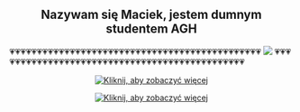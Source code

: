 
<h2 align = "center" >Nazywam się Maciek, jestem dumnym studentem AGH </h2>
💗💗💗💗💗💗💗💗💗💗💗💗💗💗💗💗💗💗💗💗💗💗💗💗💗💗💗💗💗💗💗💗💗💗💗💗💗💗💗💗💗💗💗💗💗💗
<img src = "https://upload.wikimedia.org/wikipedia/commons/2/2e/Dom_Studencki_Kapitol.png" />
💗💗💗💗💗💗💗💗💗💗💗💗💗💗💗💗💗💗💗💗💗💗💗💗💗💗💗💗💗💗💗💗💗💗💗💗💗💗💗💗💗💗💗💗💗💗


<p align="center">
  <a href=https://open.spotify.com/track/2cZOYofOX4d6g0OXxkaIjA?si=6216bb51dcac4c1b>
    <img src=https://images.cooltext.com/5717725.gif alt="Kliknij, aby zobaczyć więcej">
  </a>
 
</p>

<p align="center">
  <a href=https://cooltext.com/>
    <img src=https://img.shields.io/badge/loga-użyczyli-red alt="Kliknij, aby zobaczyć więcej">
  </a>
 </p>


